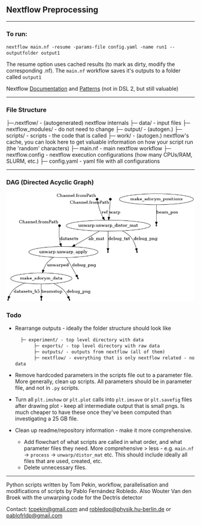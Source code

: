 ## Nextflow Preprocessing
___
### To run:
```
nextflow main.nf -resume -params-file config.yaml -name run1 --outputfolder output1 
```
The resume option uses cached results (to mark as dirty, modify the corresponding .nf).
The ```main.nf``` workflow saves it's outputs to a folder called ```output1``` 

Nextflow [Documentation](https://www.nextflow.io/docs/latest/) and [Patterns](https://nextflow-io.github.io/patterns/index.html) (not in DSL 2, but still valuable)
___
### File Structure

├─.nextflow/ - (autogenerated) nextflow internals
├─ data/ - input files
├─ nextflow_modules/ - do not need to change
├─ output/ - (autogen.)
├─ scripts/ - scripts - the code that is called
├─ work/ - (autogen.) nextflow's cache, you can look here to get valuable information on how your script run (the 'random' characters)
├─ main.nf - main nextflow workflow
├─ nextflow.config - nextflow execution configurations (how many CPUs/RAM, SLURM, etc.)
├─ config.yaml - yaml file with all configurations
___
### DAG (Directed Acyclic Graph)
![Directed Acyclic Graph of the pipeline](pipeline_dag.png)
### Todo
* Rearrange outputs - ideally the folder structure should look like
        
        ├─ experiment/ - top level directory with data
             ├─ exports/ - top level directory with raw data
             ├─ outputs/ - outputs from nextflow (all of them)
             ├─ nextflow/ - everything that is only nextflow related - no data

* Remove hardcoded parameters in the scripts file out to a parameter file. More generally, clean up scripts. All parameters should be in parameter file, and not in `.py` scripts. 
* Turn all `plt.imshow` or `plt.plot` calls into `plt.imsave` or `plt.savefig` files after drawing plot - keep all intermediate output that is small pngs. Is much cheaper to have these once they've been computed than investigating a 25 GB file. 
* Clean up readme/repository information - make it more comprehensive.
    * Add flowchart of what scripts are called in what order, and what parameter files they need. More comprehensive > less - e.g. `main.nf` -> `process` -> `unwarp/distor_mat` etc. This should include ideally all files that are used, created, etc. 
    * Delete unnecessary files. 

___
Python scripts written by Tom Pekin, workflow, parallelisation and modifications of scripts by Pablo Fernández Robledo. Also Wouter Van den Broek with the unwarping code for the Dectris detector

Contact: [tcpekin@gmail.com](mailto:tcpekin@gmail.com) and [robledop@physik.hu-berlin.de](mailto:robledop@physik.hu-berlin.de) or [pablofrldp@gmail.com](mailto:pablofrldp@gmail.com)
